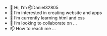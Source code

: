 - 👋 Hi, I’m @Daniel32805
- 👀 I’m interested in creating website and apps
- 🌱 I’m currently learning html and css
- 💞️ I’m looking to collaborate on ...
- 📫 How to reach me ...

<!---
Daniel32805/Daniel32805 is a ✨ special ✨ repository because its `README.md` (this file) appears on your GitHub profile.
You can click the Preview link to take a look at your changes.
--->
